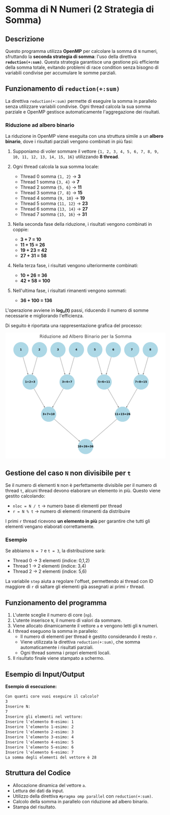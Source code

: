 # Somma di N Numeri (2 Strategia di Somma)

## Descrizione
Questo programma utilizza **OpenMP** per calcolare la somma di `N` numeri, sfruttando la **seconda strategia di somma**: l'uso della direttiva **`reduction(+:sum)`**. Questa strategia garantisce una gestione più efficiente della somma totale, evitando problemi di race condition senza bisogno di variabili condivise per accumulare le somme parziali.

## Funzionamento di `reduction(+:sum)`
La direttiva `reduction(+:sum)` permette di eseguire la somma in parallelo senza utilizzare variabili condivise. Ogni thread calcola la sua somma parziale e OpenMP gestisce automaticamente l'aggregazione dei risultati.

### **Riduzione ad albero binario**
La riduzione in OpenMP viene eseguita con una struttura simile a un **albero binario**, dove i risultati parziali vengono combinati in più fasi:

1. Supponiamo di voler sommare il vettore `{1, 2, 3, 4, 5, 6, 7, 8, 9, 10, 11, 12, 13, 14, 15, 16}` utilizzando **8 thread**.
2. Ogni thread calcola la sua somma locale:
   - Thread 0 somma `{1, 2}` → **3**
   - Thread 1 somma `{3, 4}` → **7**
   - Thread 2 somma `{5, 6}` → **11**
   - Thread 3 somma `{7, 8}` → **15**
   - Thread 4 somma `{9, 10}` → **19**
   - Thread 5 somma `{11, 12}` → **23**
   - Thread 6 somma `{13, 14}` → **27**
   - Thread 7 somma `{15, 16}` → **31**

3. Nella seconda fase della riduzione, i risultati vengono combinati in coppie:
   - **3 + 7 = 10**
   - **11 + 15 = 26**
   - **19 + 23 = 42**
   - **27 + 31 = 58**

4. Nella terza fase, i risultati vengono ulteriormente combinati:
   - **10 + 26 = 36**
   - **42 + 58 = 100**

5. Nell'ultima fase, i risultati rimanenti vengono sommati:
   - **36 + 100 = 136**

L'operazione avviene in **log₂(t)** passi, riducendo il numero di somme necessarie e migliorando l'efficienza.

Di seguito è riportata una rappresentazione grafica del processo:

![Riduzione ad Albero Binario](riduzione_albero_binario.png)

## Gestione del caso `N` non divisibile per `t`
Se il numero di elementi `N` non è perfettamente divisibile per il numero di thread `t`, alcuni thread devono elaborare un elemento in più. Questo viene gestito calcolando:

- `nloc = N / t` → numero base di elementi per thread
- `r = N % t` → numero di elementi rimanenti da distribuire

I primi `r` thread ricevono **un elemento in più** per garantire che tutti gli elementi vengano elaborati correttamente.

### **Esempio**
Se abbiamo `N = 7` e `t = 3`, la distribuzione sarà:
- Thread 0 → 3 elementi (indice: 0,1,2)
- Thread 1 → 2 elementi (indice: 3,4)
- Thread 2 → 2 elementi (indice: 5,6)

La variabile `step` aiuta a regolare l'offset, permettendo ai thread con ID maggiore di `r` di saltare gli elementi già assegnati ai primi `r` thread.

## Funzionamento del programma
1. L'utente sceglie il numero di core (`np`).
2. L'utente inserisce `N`, il numero di valori da sommare.
3. Viene allocato dinamicamente il vettore `a` e vengono letti gli `N` numeri.
4. I thread eseguono la somma in parallelo:
   - Il numero di elementi per thread è gestito considerando il resto `r`.
   - Viene utilizzata la direttiva `reduction(+:sum)`, che somma automaticamente i risultati parziali.
   - Ogni thread somma i propri elementi locali.
5. Il risultato finale viene stampato a schermo.

## Esempio di Input/Output
**Esempio di esecuzione:**
```
Con quanti core vuoi eseguire il calcolo?
3
Inserire N:
7
Inserire gli elementi nel vettore:
Inserire l'elemento 0-esimo: 1
Inserire l'elemento 1-esimo: 2
Inserire l'elemento 2-esimo: 3
Inserire l'elemento 3-esimo: 4
Inserire l'elemento 4-esimo: 5
Inserire l'elemento 5-esimo: 6
Inserire l'elemento 6-esimo: 7
La somma degli elementi del vettore è 28
```

## Struttura del Codice
- Allocazione dinamica del vettore `a`.
- Lettura dei dati da input.
- Utilizzo della direttiva `#pragma omp parallel` con `reduction(+:sum)`.
- Calcolo della somma in parallelo con riduzione ad albero binario.
- Stampa del risultato.


